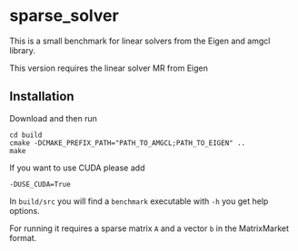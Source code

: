 # sparse_solver

This is a small benchmark for linear solvers from the Eigen and amgcl library.

This version requires the linear solver MR from Eigen

## Installation

Download and then run

```mkdir build
cd build
cmake -DCMAKE_PREFIX_PATH="PATH_TO_AMGCL;PATH_TO_EIGEN" ..
make
```

If you want to use CUDA please add 

```
-DUSE_CUDA=True
```


In `build/src` you will find a `benchmark` executable with `-h` you get help options. 

For running it requires a sparse matrix `A` and a vector `b` in the MatrixMarket format. 
